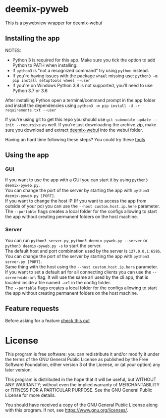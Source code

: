 # deemix-pyweb
This is a pywebview wrapper for deemix-webui

## Installing the app
NOTES:
- Python 3 is required for this app. Make sure you tick the option to add Python to PATH when installing.
- If `python3` is "not a recognized command" try using `python` instead.
- If you're having issues with the package `wheel` missing use: `python3 -m pip install setuptools wheel --user`
- If you're on Windows Python 3.8 is not supported, you'll need to use Python 3.7 or 3.6

After installing Python open a terminal/command prompt in the app folder and install the dependencies using `python3 -m pip install -U -r requirements.txt --user`

If you're using git to get this repo you should use `git submodule update --init --recursive` as well. If you're just downloading the archive.zip, make sure you download and extract [deemix-webui](https://git.rip/RemixDev/deemix-webui) into the webui folder.

Having an hard time following these steps? You could try these [tools](https://git.rip/RemixDev/deemix-tools)

## Using the app
### GUI
If you want to use the app with a GUI you can start it by using `python3 deemix-pyweb.py`.<br>
You can change the port of the server by starting the app with `python3 deemix-pyweb.py [PORT]`.<br>
If you want to change the host IP (If you want to access the app from outside of your pc) you can use the `--host custom.host.ip.here` parameter.<br>
The `--portable` flags creates a local folder for the configs allowing to start the app without creating permanent folders on the host machine.

### Server
You can run `python3 server.py`, `python3 deemix-pyweb.py --server` or `python3 deemix-pyweb.py -s` to start the server.<br>
The default host and port combination used by the server is `127.0.0.1:6595`.<br>
You can change the port of the server by starting the app with `python3 server.py [PORT]`.<br>
Same thing with the host using the `--host custom.host.ip.here` parameter.<br>
If you want to set a default arl for all connecting clients you can use the `--serverwide-arl` flag. It will use the same arl used by the cli app, that is located inside a file named `.arl` in the config folder.<br>
The `--portable` flags creates a local folder for the configs allowing to start the app without creating permanent folders on the host machine.

## Feature requests
Before asking for a feature [check this out](https://git.rip/RemixDev/deemix-pyweb/src/branch/main/FEATURES.md)

# License
This program is free software: you can redistribute it and/or modify
it under the terms of the GNU General Public License as published by
the Free Software Foundation, either version 3 of the License, or
(at your option) any later version.

This program is distributed in the hope that it will be useful,
but WITHOUT ANY WARRANTY; without even the implied warranty of
MERCHANTABILITY or FITNESS FOR A PARTICULAR PURPOSE.  See the
GNU General Public License for more details.

You should have received a copy of the GNU General Public License
along with this program.  If not, see <https://www.gnu.org/licenses/>.
